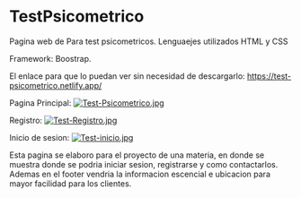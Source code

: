 # TestPsicometrico

Pagina web de Para test psicometricos. 
Lenguaejes utilizados HTML y CSS

Framework: Boostrap.

El enlace para que lo puedan ver sin necesidad de descargarlo: https://test-psicometrico.netlify.app/

Pagina Principal:
[![Test-Psicometrico.jpg](https://i.postimg.cc/pL5Wn2L8/Test-Psicometrico.jpg)](https://postimg.cc/4YZkDRtN)

Registro:
[![Test-Registro.jpg](https://i.postimg.cc/15hhYpmg/Test-Registro.jpg)](https://postimg.cc/NL4zK2rY)

Inicio de sesion:
[![Test-inicio.jpg](https://i.postimg.cc/hGGH7srY/Test-inicio.jpg)](https://postimg.cc/75pBFgj1)

Esta pagina se elaboro para el proyecto de una materia, en donde se muestra donde se podria iniciar  sesion, registrarse y como contactarlos.
Ademas en el footer vendria la informacion escencial e ubicacion para mayor facilidad para los clientes.
